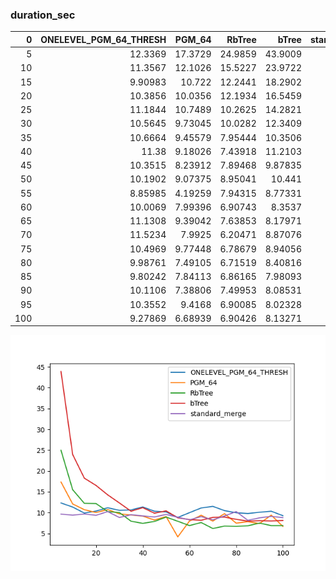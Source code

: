 ### duration_sec

|   0 |   ONELEVEL_PGM_64_THRESH |   PGM_64 |   RbTree |    bTree |   standard_merge |
|----:|-------------------------:|---------:|---------:|---------:|-----------------:|
|   5 |                 12.3369  | 17.3729  | 24.9859  | 43.9009  |          9.66991 |
|  10 |                 11.3567  | 12.1026  | 15.5227  | 23.9722  |          9.40564 |
|  15 |                  9.90983 | 10.722   | 12.2441  | 18.2902  |          9.69236 |
|  20 |                 10.3856  | 10.0356  | 12.1934  | 16.5459  |          9.3716  |
|  25 |                 11.1844  | 10.7489  | 10.2625  | 14.2821  |         10.2649  |
|  30 |                 10.5645  |  9.73045 | 10.0282  | 12.3409  |          8.84677 |
|  35 |                 10.6664  |  9.45579 |  7.95444 | 10.3506  |          9.51044 |
|  40 |                 11.38    |  9.18026 |  7.43918 | 11.2103  |          9.22879 |
|  45 |                 10.3515  |  8.23912 |  7.89468 |  9.87835 |          8.97325 |
|  50 |                 10.1902  |  9.07375 |  8.95041 | 10.441   |          9.57816 |
|  55 |                  8.85985 |  4.19259 |  7.94315 |  8.77331 |          8.90911 |
|  60 |                 10.0069  |  7.99396 |  6.90743 |  8.3537  |          8.27452 |
|  65 |                 11.1308  |  9.39042 |  7.63853 |  8.17971 |          9.0637  |
|  70 |                 11.5234  |  7.9925  |  6.20471 |  8.87076 |          8.27639 |
|  75 |                 10.4969  |  9.77448 |  6.78679 |  8.94056 |          9.21572 |
|  80 |                  9.98761 |  7.49105 |  6.71519 |  8.40816 |         10.2697  |
|  85 |                  9.80242 |  7.84113 |  6.86165 |  7.98093 |          8.16103 |
|  90 |                 10.1106  |  7.38806 |  7.49953 |  8.08531 |          8.76513 |
|  95 |                 10.3552  |  9.4168  |  6.90085 |  8.02328 |          9.12378 |
| 100 |                  9.27869 |  6.68939 |  6.90426 |  8.13271 |          8.80448 |

![duration_sec.png](duration_sec.png)

